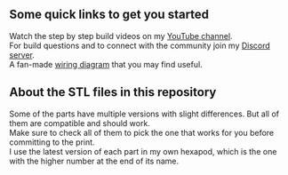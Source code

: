 ## Some quick links to get you started
Watch the step by step build videos on my [YouTube channel](https://www.youtube.com/makeyourpet).  
For build questions and to connect with the community join my [Discord server](https://discord.gg/vb8YWMfBuk).  
A fan-made [wiring diagram](https://www.youtube.com/post/UgkxRCQ6vg4tSpQrOOO5dFXITHAvWPdmMtov) that you may find useful.

## About the STL files in this repository
Some of the parts have multiple versions with slight differences. But all of them are compatible and should work.  
Make sure to check all of them to pick the one that works for you before committing to the print.  
I use the latest version of each part in my own hexapod, which is the one with the higher number at the end of its name.
